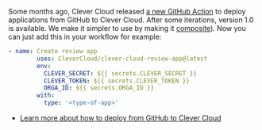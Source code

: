 
Some months ago, Clever Cloud released [a new GitHub Action](https://github.com/marketplace/actions/clever-cloud-review-app-on-prs) to deploy applications from GitHub to Clever Cloud. After some iterations, version 1.0 is available. We make it simpler to use by making it [composite](https://docs.github.com/en/actions/sharing-automations/creating-actions/creating-a-composite-action)). Now you can just add this in your workflow for example:

```yml
- name: Create review app
        uses: CleverCloud/clever-cloud-review-app@latest
        env:
          CLEVER_SECRET: ${{ secrets.CLEVER_SECRET }}
          CLEVER_TOKEN: ${{ secrets.CLEVER_TOKEN }}
          ORGA_ID: ${{ secrets.ORGA_ID }}
        with:
          type: '<type-of-app>'
```

- [Learn more about how to deploy from GitHub to Clever Cloud](/developers/doc/ci-cd/github/)

